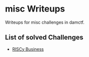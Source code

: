 # misc Writeups

Writeups for misc challenges in damctf.

## List of solved Challenges
- [RISCy Business](RISCy_Business.md)
